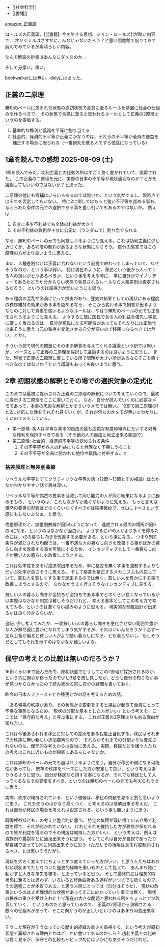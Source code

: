 - [[社会科学]]
- [[書籍]]

[amazon: 正義論](https://amzn.to/4mD6rH6)

ロールズの正義論、[[【書籍】今を生きる思想、ジョン・ロールズ]]が酷い内容で、
オリジナルはさすがにこんなじゃないだろう？と思い図書館で借りてきて読んでみているが素晴らしい内容。

なんで解説の新書はあんなにダメなのか…

そして分厚い。重い。

bookwalkerには無い、dolyにはあった。

## 正義の二原理

無知のベールに包まれた状態の原初状態で合意に至るルールを基盤に社会の仕組みを作るべきで、
その状態で合意に至ると思われるルールとして正義の2原理というのを提唱する。

1. 基本的な権利と義務を平等に割り当てる
2. 社会的、経済的不平等が正義にかなうのは、それらの不平等が全員の便益を補正する場合に限られる（一番損失を被る人ですら便益になっている）

## 1章を読んでの感想 2025-08-09 (土)

1章を読んでみた。功利主義との比較の所はすごく良く書かれていて、説得された。
この正義の二原理を元に、実際の日本の不平等が現状適切なのか？とかを議論してもいいのではないか？と思った。

二原理の他にも候補はいろいろあるのでは無いか、という気がするし、現時点ではそれを否定してもいない。
特に2に関してはもっと強い不平等を認める事も、与えられた条件の元での選択である事を差し引いてもあるのでは無いか。
例えば

1. 自身に多少不利益でも全体の利益が大きく
2. その不利益の負担が十分に公正に（ランダムで）割り当てられる

なら、無知のベールの元でも同意しうるようにも見える。これは功利主義に少し近づくが、ある程度の制約があるような状態になりそう。
自分の感覚ではこの原理の方がより良いように思える。

また、人種差別などは正義に合わないという前提で終わってしまっていて、なぜそうなのか、という事は弱い。
特に現在のように、移民という後から入ってくる人の扱いがどうあるべきか、という事を考える時に、
単に自分がマイノリティーであるかどうか分からない状態で合意されるルールなら人種差別は否定されるだろう、
というのは説得力が弱いようにも思う。

ある程度の混乱が全員にとって損害があり、歴史の結果としての現状にある程度の秩序維持の効果がある事を認めるなら、
そこから変わる事で損害が出るようなものに対して負担を強いるようなルールは、やはり無知のベールの元でも正当化されうるようにも見える。
ようするに既に国民である人の利益を優先し移民に厳しく当たるのは、
自分が移民になる可能性があってもそれなりには正当化出来そうに思う（元の秩序を変化させる自分が悪いので移民になるべきでは無い、とか）。

そういう訳で現代の問題にそのまま解答を与えてくれる議論という訳では無いが、
ベースとして正義の二原理を採択して議論するのは良いように思うし、
また、現状で正義の二原理に反している所で問題が大きい所があるならそこを直すべきなのではないか？という議論もあっても良いように思う。

## 2章 初期状態の解釈とその場での選択対象の定式化

この章では最初に提示された正義の二原理の解釈について考えていくので、最初に提示する二原理をここに書いておく。
なお、自分が読んでいくのに必要なメモであって、本書の忠実な解釈とかそういうメモでは無い。
12節で第二原理の1と2に対応した話をそれぞれ見ていくが、それが何なのかメモが無いとわかりにくいのでメモしている。

- 第一原理: 各人は平等な基本的自由の最も広範な制度枠組みにたいする対等な権利を保持すべきである（その他の人の自由と両立出来る範囲で）
- 第二原理: 社会的、経済的不平等の認められる条件
  1. その不平等が各人の利益になると無理なく予期しうること
  2. その不平等が全員に開かれた地位や職務に付帯すること

### 格差原理と無差別曲線

リベラルな平等とデモクラティックな平等の話（12節〜13節とその補論）はなかなかわかりやすい話で興味深い。

リベラルな平等が偶然の要素を低減して同じ能力の人が同じ結果になるように務めるもの、
というのは、これもなかなか悪くないように見える。
もっと言えば偶然の要素の影響はどのくらいなくすべきかは結構微妙で、ゼロにすべきという感じもしないよなぁ、と思う。

格差原理だと、無差別曲線が図5のようになって、達成される最大の場所が図6のaになる、というのはなかなか面白い。
ようするにx1の人がより多くを得るためには、x2の暮らし向きを改善する必要がある、という事になる。
つまり制約条件が満たされた均衡では、一番不遇な人の暮らし向きを改善する事がほかの暮らし向きを改善する事を可能にするため、
インセンティブとして一番暮らし向きが悪い人の暮らしを改善しようとする。

これは効率性をある程度追求出来るため、単に格差を無くす事を強制するよりもだいぶ効率が良さそうに思える。
そして格差を是正するメカニズムも内包していて、富む人を貧しくする事で是正するのでは無く、貧しい人を豊かにする事で改善しようとするので、
なかなかうまく行きそうなインセンティブに見える。

貧しい人の暮らし向きが金持ちが金持ちである事でどのくらい良くなっているかは実際はなかなか判定は難しそうだけれど、
考える基本としてこの考え方で考えてみる、というのは悪くない試みのように思える。
現実的な制度設計が出来るかは良く分からないが。

追記: 少し考えてみたが、一番貧しい人の暮らし向きを悪化させない範囲で豊かな人が無尽蔵に豊かになれてしまう気がするが、それはいいんだろうか？必ず一定以上富が偏ると貧しい人がより酷い暮らしになる、とも限らないし、もしそうだとしてもそれを示すのはなかなか難しいよな。

## 保守の考えとの比較は無いのだろうか？

16節くらいまで読んだ所で、原初状態でどうしてこの2原理が採択されるのか、という方に関心が移ったので少し3章を流し見したが、どうも自分の知りたい事が見つからなかったので読み進める前に自分の疑問を書いておく。

昨今の日本人ファーストとか移民とかの話を考えるための話。

「ある現場の秩序があり、その状態から変更をすると混乱が起きて全員にとって不幸な事態となるため、
現状の分配を基本とした方がいい」という考えを、ここでは「保守的な考え」と呼ぶ事にする。
これが正義の2原理よりも劣る理由が知りたい。

これは今後あらわれる移民に対しての差別をある程度正当化する。移民はそれまでの秩序に無い新しい追加要素なので、
それらがそれまでの分配よりも優先されないのも、保守的な考えからは妥当に思える。
実際、移民などを嫌う人たちの考えはこれに近いものが根底にあるんじゃないか。

これは無知のベールの元でも選ばれうるように思う。自分が移民の側になる可能性があっても、
既存の秩序をベースにした方が安定して良い、という考えはありうるように思う。
自分が移民なら損する事になるが、それでも移民として入ってくるならその覚悟をすべき、というのは無知のベールの元でも考えられそうに思う。

実際、秩序が維持されている、という価値は、移民の問題を見ると割と高いように思う。
これを失うのはかなり高くつく、と考えるのは理解出来る考えだ。
これは自分が移民の場合を考えれば否定される、という事も無いように思う。

既得権益などもこの考えと整合的に思う。
特定の集団が既に得ている立場で利益を得て、それが開かれていない。
けれどそれを維持した方が秩序が保たれるので皆が利益を得るのでその構造は維持した方がいい、
という考えは、例えば貴族制や農奴などに適用出来そうに思う。
そしてこれは自分が農奴であったり非貴族であっても別に同意出来そうに思う（ただしその権限はある程度制約されるべき、とは思いそうだが）。

現状を大きく変えずにちょっとずつ変えていった方がいい、と思う人たちはおおむね現状までたどりついた歴史的経緯を重いものとして捉えて、
あんまり雑に動かすと大きな損失を被る、と思っていると思う。
そして最終的には理想的な状態に至るとは思わず、いろいろと紆余曲折ある過程がいつまでも続くもので、
その過程ことが本質である、と思う人間にとっては（自分はそうだ）、
現状の改善というのはまず理想的な状態があってそこに向かっていく事では無く、
現状の秩序の重さを受け入れた上で現在の大きな問題と思われる所をちょっとずつ改善していく、
というものだと思っているので、
正義の2原理から演繹される数々の仕組みがあって、そこに向かうのが正しいというのはあまり同意出来ない。

そうした現在がそうなっている歴史的経緯の重さを重視する、という考えが原初状態で棄却される理由とかはどこかに書いてあるのかしら？
功利主義との比較は良く見るが、保守との比較もトピック的にはいかにもありそうだけれど。